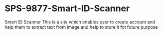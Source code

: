 # SPS-9877-Smart-ID-Scanner
Smart ID Scanner
This is a site which enables user to create account and help them to extract text from image and help to store it fot future purpose
